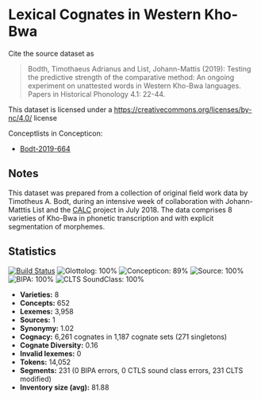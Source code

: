 # Lexical Cognates in Western Kho-Bwa

Cite the source dataset as

> Bodth, Timothaeus Adrianus and List, Johann-Mattis (2019): Testing the predictive strength of the comparative method: An ongoing experiment on unattested words in Western Kho-Bwa languages. Papers in Historical Phonology 4.1: 22-44.

This dataset is licensed under a https://creativecommons.org/licenses/by-nc/4.0/ license

Conceptlists in Concepticon:
- [Bodt-2019-664](http://concepticon.clld.org/contributions/Bodt-2019-664)

## Notes

This dataset was prepared from a collection of original field work data by Timotheus A. Bodt, during an intensive week of collaboration with Johann-Matttis List and the [CALC](http://calc.digling.org) project in July 2018. The data comprises 8 varieties of Kho-Bwa in phonetic transcription and with explicit segmentation of morphemes.



## Statistics


[![Build Status](https://travis-ci.org/None.svg?branch=master)](https://travis-ci.org/None)
![Glottolog: 100%](https://img.shields.io/badge/Glottolog-100%25-brightgreen.svg "Glottolog: 100%")
![Concepticon: 89%](https://img.shields.io/badge/Concepticon-89%25-yellowgreen.svg "Concepticon: 89%")
![Source: 100%](https://img.shields.io/badge/Source-100%25-brightgreen.svg "Source: 100%")
![BIPA: 100%](https://img.shields.io/badge/BIPA-100%25-brightgreen.svg "BIPA: 100%")
![CLTS SoundClass: 100%](https://img.shields.io/badge/CLTS%20SoundClass-100%25-brightgreen.svg "CLTS SoundClass: 100%")

- **Varieties:** 8
- **Concepts:** 652
- **Lexemes:** 3,958
- **Sources:** 1
- **Synonymy:** 1.02
- **Cognacy:** 6,261 cognates in 1,187 cognate sets (271 singletons)
- **Cognate Diversity:** 0.16
- **Invalid lexemes:** 0
- **Tokens:** 14,052
- **Segments:** 231 (0 BIPA errors, 0 CTLS sound class errors, 231 CLTS modified)
- **Inventory size (avg):** 81.88
